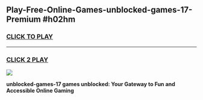 
## Play-Free-Online-Games-unblocked-games-17-Premium #h02hm
<h3>
<a href="https://premium.freeplayer.one?title=unblocked-games-17&ref=8M">CLICK TO PLAY</a></h3>
<hr>

<h3>
<a href="https://premium.freeplayer.one?title=unblocked-games-17&ref=8M">CLICK 2 PLAY</a>
  
</h3>

<a href="https://premium.freeplayer.one?title=unblocked-games-17&ref=8M"><img src="https://clearcache.store/games.png"></a>


**unblocked-games-17 games unblocked: Your Gateway to Fun and Accessible Online Gaming**
